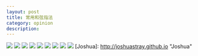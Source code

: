 ```yaml
---
layout: post
title: 常用和弦指法
category: opinion
description: 
---
```

![](http://www.52jt.net/admin/etier_52jt/UploadFile/201342515013467.jpg)
![](http://www.52jt.net/admin/etier_52jt/UploadFile/201342515037700.jpg)
![](http://www.52jt.net/admin/etier_52jt/UploadFile/201342515057407.jpg)
![](http://www.52jt.net/admin/etier_52jt/UploadFile/201342515117897.jpg)
![](http://www.52jt.net/admin/etier_52jt/UploadFile/201342515135978.jpg)
![](http://www.52jt.net/admin/etier_52jt/UploadFile/201342515154167.jpg)
![](http://www.52jt.net/admin/etier_52jt/UploadFile/20134251528431.jpg)
![](http://www.52jt.net/admin/etier_52jt/UploadFile/201342515258559.jpg)
![](http://www.52jt.net/admin/etier_52jt/UploadFile/201342515313385.jpg)
[Joshua]:    http://joshuastray.github.io  "Joshua"
